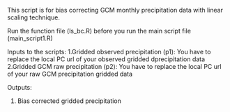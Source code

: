 This script is for bias correcting GCM monthly precipitation data with linear scaling technique.

Run the function file (ls_bc.R) before you run the main script file (main_script1.R)

Inputs to the scripts: 
1.Gridded observed precipitation (p1): You have to replace the local PC url of your observed gridded dprecipitation data
2.Gridded GCM raw precipitation (p2): You have to replace the local PC url of your raw GCM precipitation gridded data

Outputs:
1. Bias corrected gridded precipitation